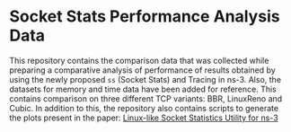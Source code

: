 # Socket Stats Performance Analysis Data

This repository contains the comparison data that was collected while preparing a comparative analysis of performance of results obtained by using the newly proposed `ss` (Socket Stats) and Tracing in ns-3. Also, the datasets for memory and time data have been added for reference. This contains comparison on three different TCP variants: BBR, LinuxReno and Cubic. 
In addition to this, the repository also contains scripts to generate the plots present in the paper: [Linux-like Socket Statistics Utility for ns-3](https://dl.acm.org/doi/10.1145/3592149.3592164)
